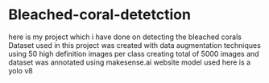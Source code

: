 # Bleached-coral-detetction
here is my project which i have done on detecting the bleached corals
Dataset used in this project was created with data augmentation techniques using 50 high definition images per class creating total of 5000 images and dataset was annotated using makesense.ai website
model used here is a yolo v8 

